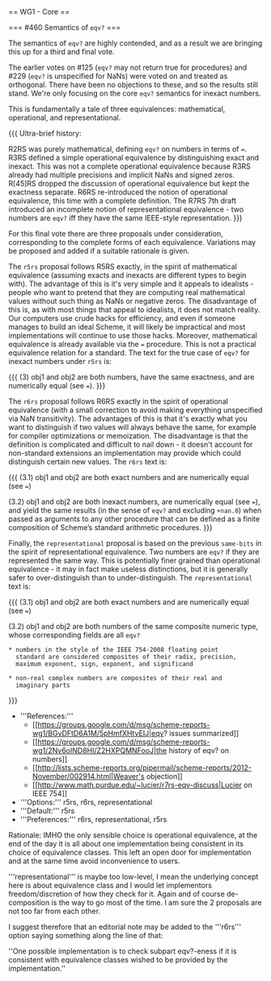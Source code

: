 == WG1 - Core ==

=== #460 Semantics of `eqv?` ===

The semantics of `eqv?` are highly contended, and as a result we are
bringing this up for a third and final vote.

The earlier votes on #125 (`eqv?` may not return true for procedures)
and #229 (`eqv?` is unspecified for NaNs) were voted on and treated as
orthogonal.  There have been no objections to these, and so the
results still stand.  We're only focusing on the core `eqv?` semantics
for inexact numbers.

This is fundamentally a tale of three equivalences: mathematical,
operational, and representational.

{{{
Ultra-brief history:

R2RS was purely mathematical, defining `eqv?` on numbers in terms of
`=`.  R3RS defined a simple operational equivalence by distinguishing
exact and inexact.  This was not a complete operational equivalence
because R3RS already had multiple precisions and implicit NaNs and
signed zeros.  R[45]RS dropped the discussion of operational
equivalence but kept the exactness separate.  R6RS re-introduced the
notion of operational equivalence, this time with a complete definition.
The R7RS 7th draft introduced an incomplete notion of representational
equivalence - two numbers are `eqv?` iff they have the same IEEE-style
representation.
}}}

For this final vote there are three proposals under consideration,
corresponding to the complete forms of each equivalence.  Variations
may be proposed and added if a suitable rationale is given.

The `r5rs` proposal follows R5RS exactly, in the spirit of
mathematical equivalence (assuming exacts and inexacts are different
types to begin with).  The advantage of this is it's very simple and
it appeals to idealists - people who want to pretend that they are
computing real mathematical values without such thing as NaNs or
negative zeros.  The disadvantage of this is, as with most things that
appeal to idealists, it does not match reality.  Our computers use
crude hacks for efficiency, and even if someone manages to build an
ideal Scheme, it will likely be impractical and most implementations
will continue to use those hacks.  Moreover, mathematical equivalence
is already available via the `=` procedure.  This is not a practical
equivalence relation for a standard.  The text for the true case of
`eqv?` for inexact numbers under `r5rs` is:

{{{
  (3) obj1 and obj2 are both numbers, have the same exactness, and are
  numerically equal (see `=`).
}}}

The `r6rs` proposal follows R6RS exactly in the spirit of operational
equivalence (with a small correction to avoid making everything
unspecified via NaN transitivity).  The advantages of this is that
it's exactly what you want to distinguish if two values will always
behave the same, for example for compiler optimizations or
memoization.  The disadvantage is that the definition is complicated
and difficult to nail down - it doesn't account for non-standard
extensions an implementation may provide which could distinguish
certain new values.  The `r6rs` text is:

{{{
  (3.1) obj1 and obj2 are both exact numbers and are numerically
  equal (see `=`)

  (3.2) obj1 and obj2 are both inexact numbers, are numerically equal
  (see `=`), and yield the same results (in the sense of `eqv?` and
  excluding `+nan.0`) when passed as arguments to any other procedure
  that can be defined as a finite composition of Scheme’s standard
  arithmetic procedures.
}}}

Finally, the `representational` proposal is based on the previous
`same-bits` in the spirit of representational equivalence.  Two
numbers are `eqv?` if they are represented the same way.  This is
potentially finer grained than operational equivalence - it may in
fact make useless distinctions, but it is generally safer to
over-distinguish than to under-distinguish.  The `representational`
text is:

{{{
  (3.1) obj1 and obj2 are both exact numbers and are numerically
  equal (see `=`)

  (3.2) obj1 and obj2 are both numbers of the same composite numeric
  type, whose corresponding fields are all `eqv?`

    * numbers in the style of the IEEE 754-2008 floating point
      standard are considered composites of their radix, precision,
      maximum exponent, sign, exponent, and significand

    * non-real complex numbers are composites of their real and
      imaginary parts
}}}

  * '''References:'''
    * [[https://groups.google.com/d/msg/scheme-reports-wg1/BGvDFtD6A1M/5pHmfXHtvEIJ|eqv? issues summarized]]
    * [[https://groups.google.com/d/msg/scheme-reports-wg1/2Nv6oIND8HI/Z2HXPQMNFooJ|the history of eqv? on numbers]]
    * [[http://lists.scheme-reports.org/pipermail/scheme-reports/2012-November/002914.html|Weaver's objection]]
    * [[http://www.math.purdue.edu/~lucier/r7rs-eqv-discuss|Lucier on IEEE 754]]
  * '''Options:''' r5rs, r6rs, representational
  * '''Default:''' r5rs
  * '''Preferences:''' r6rs, representational, r5rs


Rationale: IMHO the only sensible choice is operational equivalence, at the end of the day it is all about one implementation being consistent in its choice of equivalence classes. This left an open door for implementation and at the same time avoid inconvenience to users.

'''representational''' is maybe too low-level, I mean the underlying concept here is about equivalence class and I would let implementors freedom/discretion of how they check for it. Again and of course de-composition is the way to go most of the time. I am sure the 2 proposals are not too far from each other.

I suggest therefore that an editorial note may be added to the '''r6rs''' option saying something along the line of that:

  ''One possible implementation is to check subpart eqv?-eness if it is consistent with equivalence classes wished to be provided by the implementation.''


